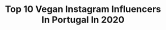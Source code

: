 ---
title: Top 10 Vegan Instagram Influencers In Portugal In 2020
description: >-
  Find top vegan Instagram influencers in Portugal in 2020. Most popular hashtags: #vegansofig #veganrecipe #veganfoodshare #giveaway.
platform: Instagram
profiles:
  - username: "florindalopes"
    fullname: >-
      FLO | LIFESTYLE BLOGGER
    location: "Portugal"
    followers: 6651
    engagement: 1104
    commentsToLikes: 0.080495
    id: ck0u8yved8msd0i19xe8fbdjx
    verified: false
    hashtags: "#tumblrvibes, #tezzaapp, #vscofilters, #balitravel"
  - username: "inkofjulie"
    fullname: >-
      𝒥𝓊𝓁𝒾𝑒 • 𝐿𝒾𝓈𝒷𝑜𝓃 𝒯𝒶𝓉𝓉𝑜𝑜
    location: "Portugal"
    followers: 37369
    engagement: 1235
    commentsToLikes: 0.304676
    id: ck8swzeowfpz60j78arqvwa7t
    verified: false
    hashtags: "#tatto, #t2me, #tattoodo"
  - username: "nour.livia"
    fullname: >-
      Nour Livia
    location: "Portugal"
    followers: 22691
    engagement: 338
    commentsToLikes: 0.036845
    id: ck55pxkgebllf0i11njkvzarr
    verified: false
    hashtags: ""
  - username: "thecristinamantas_"
    fullname: >-
      Cristina Margarida Mantas 𓂀 ☾
    location: "Portugal"
    followers: 25998
    engagement: 208
    commentsToLikes: 0.017630
    id: ck55pz81kbpu20i11dv7obsp0
    verified: false
    hashtags: ""
  - username: "beatrizmoliz"
    fullname: >-
      Beatriz Moliz 🌿
    location: "Portugal"
    followers: 30494
    engagement: 301
    commentsToLikes: 0.124512
    id: ck14ho9w7bbpc0i19b4fpbxyk
    verified: false
    hashtags: "#batidora, #batchcooking, #escueladecocinaonline, #recetasveganasfacil"
  - username: "sofiadinis.sheisart"
    fullname: >-
      S O F I A   D I N I S
    location: "Portugal"
    followers: 96103
    engagement: 437
    commentsToLikes: 0.008469
    id: ck8syzilammls0j78ghzny9g6
    verified: false
    hashtags: "#mesasbohemiaemcasa, #mesabohemiaemcasa, #pub, #sejarespons"
  - username: "cozinhalternativa"
    fullname: >-
      Van Machado
    location: "Portugal"
    followers: 32272
    engagement: 320
    commentsToLikes: 0.017115
    id: ck6ub844b81a50j71zmt7s6tr
    verified: false
    hashtags: "#compassion, #talklessdomore, #randomfood, #happynewyear"
  - username: "awle"
    fullname: >-
      Andreia Coutinho️️️️
    location: "Portugal"
    followers: 22834
    engagement: 589
    commentsToLikes: 0.017010
    id: ck135h53r1e600i19av6un5px
    verified: false
    hashtags: "#euzinhos, #80s, #artsyfartsy, #backinblack"
  - username: "miguelthevegan"
    fullname: >-
      Miguel
    location: "Portugal"
    followers: 21677
    engagement: 253
    commentsToLikes: 0.058523
    id: ck8t1d3xjvb1t0j78hu95cydr
    verified: false
    hashtags: "#covid, #emotions, #fridaymotivation, #carbup"
  - username: "dearviola"
    fullname: >-
      Travel | Lifestyle | Inspo
    location: "Portugal"
    followers: 20156
    engagement: 1327
    commentsToLikes: 0.382635
    id: ck15r5t5969xj0i19nqtgf3vh
    verified: false
    hashtags: "#pinklove, #skinfood, #podroze, #travelblogger"
---